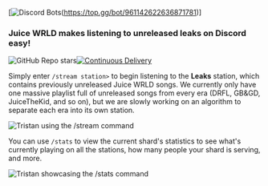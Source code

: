 [![Discord Bots](https://top.gg/api/widget/upvotes/961142622636871781.svg)(https://top.gg/bot/961142622636871781)]
### Juice WRLD makes listening to unreleased leaks on Discord easy!

![GitHub Repo stars](https://img.shields.io/github/stars/twisttaan/JuiceWRLD?style=social)[![Continuous Delivery](https://github.com/twisttaan/JuiceWRLD/actions/workflows/cd.yml/badge.svg)](https://github.com/twisttaan/JuiceWRLD/actions/workflows/cd.yml)

Simply enter `/stream station>` to begin listening to the **Leaks** station, which contains previously unreleased Juice WRLD songs. We currently only have one massive playlist full of unreleased songs from every era (DRFL, GB&GD, JuiceTheKid, and so on), but we are slowly working on an algorithm to separate each era into its own station.

![Tristan using the /stream command](https://i.imgur.com/UaF6Ya2.png)

You can use `/stats` to view the current shard's statistics to see what's currently playing on all the stations, how many people your shard is serving, and more.

![Tristan showcasing the /stats command](https://i.imgur.com/uLYyZqi.png)
